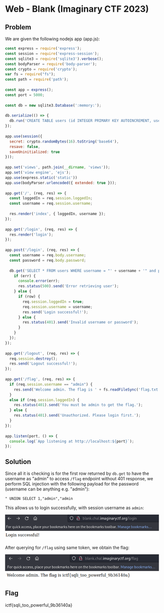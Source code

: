 # Web - Blank (Imaginary CTF 2023)

## Problem

We are given the following nodejs app (app.js):

```js
const express = require('express');
const session = require('express-session');
const sqlite3 = require('sqlite3').verbose();
const bodyParser = require('body-parser');
const crypto = require('crypto');
var fs = require("fs");
const path = require('path');

const app = express();
const port = 5000;

const db = new sqlite3.Database(':memory:');

db.serialize(() => {
  db.run('CREATE TABLE users (id INTEGER PRIMARY KEY AUTOINCREMENT, username TEXT, password TEXT)');
});

app.use(session({
  secret: crypto.randomBytes(16).toString('base64'),
  resave: false,
  saveUninitialized: true
}));

app.set('views', path.join(__dirname, 'views'));
app.set('view engine', 'ejs');
app.use(express.static('static'))
app.use(bodyParser.urlencoded({ extended: true }));

app.get('/', (req, res) => {
  const loggedIn = req.session.loggedIn;
  const username = req.session.username;

  res.render('index', { loggedIn, username });
});

app.get('/login', (req, res) => {
  res.render('login');
});

app.post('/login', (req, res) => {
  const username = req.body.username;
  const password = req.body.password;

  db.get('SELECT * FROM users WHERE username = "' + username + '" and password = "' + password+ '"', (err, row) => {
    if (err) {
      console.error(err);
      res.status(500).send('Error retrieving user');
    } else {
      if (row) {
        req.session.loggedIn = true;
        req.session.username = username;
        res.send('Login successful!');
      } else {
        res.status(401).send('Invalid username or password');
      }
    }
  });
});

app.get('/logout', (req, res) => {
  req.session.destroy();
  res.send('Logout successful!');
});

app.get('/flag', (req, res) => {
  if (req.session.username == "admin") {
    res.send('Welcome admin. The flag is ' + fs.readFileSync('flag.txt', 'utf8'));
  }
  else if (req.session.loggedIn) {
    res.status(401).send('You must be admin to get the flag.');
  } else {
    res.status(401).send('Unauthorized. Please login first.');
  }
});

app.listen(port, () => {
  console.log(`App listening at http://localhost:${port}`);
});
```

## Solution

Since all it is checking is for the first row returned by `db.get` to have the username as "admin" to access `/flag` endpoint without 401 response, we perform SQL injection with the following payload for the password (username can be anything e.g. "admin"):

```
" UNION SELECT 1,"admin","admin
```

This allows us to login successfully, with session username as `admin`:

![Login Successful](images/web_blank1.png)

After querying for `/flag` using same token, we obtain the flag:

![Flag shown](images/web_blank2.png)

## Flag

ictf{sqli_too_powerful_9b36140a}